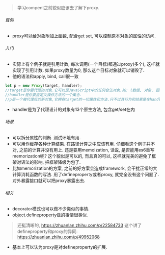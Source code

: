 > 学习compent之前貌似应该去了解下proxy.

###### 目的

- proxy可以给对象附加上函数, 配合get set, 可以控制原本对象的属性的访问.

###### 入门

- 实际上有个例子就是引用计数, 每次调用(一个目标)都通过proxy(多个), 这样就实现了引用计数. 如果proxy数量为0, 那么这个目标对象就可以销毁了.
- 他的语法和apply, bind, call很一致

```js
let p = new Proxy(target, handler);
//target是你要代理的对象.它可以是JavaScript中的任何合法对象.如: (数组, 对象, 函数等等)
//handler是你要自定义操作方法的一个集合.
//p是一个被代理后的新对象,它拥有target的一切属性和方法.只不过其行为和结果是在handler中自定义的.
```

- handler是为了代理设计的对象有13个原生方法, 包含get/set在内

###### 场景

- 可以拆分属性的判断.  测试环境有用.
- 可以用作缓存各种计算结果. 在路径计算之中应该有用. 仔细看这个例子并不对, 之前的计算并没有用上. 还是要用memoization, 话说, 是否能用es6重写memorization呢? 这个貌似是可以的,  而且真的可以, 这样就完美的避免了框架对语法的影响, 把框架降级为包了.
- 比如memorization的方案, 之前的好方案会造成framework, 会干扰正常的大计算消耗函数的写法. 用了defineproperty或者proxy, 就完全没有这个问题了. 对外暴露接口就可以把proxy暴露出去.



###### 相关

- decorator模式也可以做不少类似的事情.
- object.defineproperty做的事情很类似.

> 还挺清晰的, https://zhuanlan.zhihu.com/p/22584733
> 这个讲了defineproperty和proxy的异同: https://zhuanlan.zhihu.com/p/49952068

- 基本上可以认为proxy是对defineproperty的扩展. 